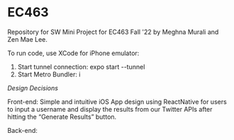 # EC463
Repository for SW Mini Project for EC463 Fall '22 by Meghna Murali and Zen Mae Lee.

To run code, use XCode for iPhone emulator: 
1. Start tunnel connection: expo start --tunnel
2. Start Metro Bundler: i

*Design Decisions*

Front-end: Simple and intuitive iOS App design using ReactNative for users to input a username and display the results from our Twitter APIs after hitting the “Generate Results” button. 

Back-end:

